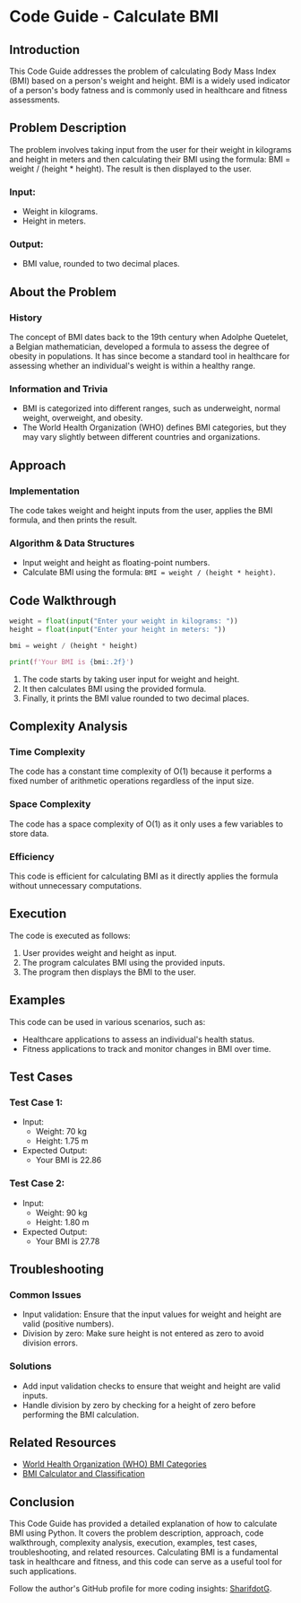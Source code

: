 # Code Guide - Calculate BMI

## Introduction
This Code Guide addresses the problem of calculating Body Mass Index (BMI) based on a person's weight and height. BMI is a widely used indicator of a person's body fatness and is commonly used in healthcare and fitness assessments.

## Problem Description
The problem involves taking input from the user for their weight in kilograms and height in meters and then calculating their BMI using the formula: BMI = weight / (height * height). The result is then displayed to the user.

### Input:
- Weight in kilograms.
- Height in meters.

### Output:
- BMI value, rounded to two decimal places.

## About the Problem

### History
The concept of BMI dates back to the 19th century when Adolphe Quetelet, a Belgian mathematician, developed a formula to assess the degree of obesity in populations. It has since become a standard tool in healthcare for assessing whether an individual's weight is within a healthy range.

### Information and Trivia
- BMI is categorized into different ranges, such as underweight, normal weight, overweight, and obesity.
- The World Health Organization (WHO) defines BMI categories, but they may vary slightly between different countries and organizations.

## Approach

### Implementation
The code takes weight and height inputs from the user, applies the BMI formula, and then prints the result.

### Algorithm & Data Structures
- Input weight and height as floating-point numbers.
- Calculate BMI using the formula: `BMI = weight / (height * height)`.

## Code Walkthrough

```python
weight = float(input("Enter your weight in kilograms: "))
height = float(input("Enter your height in meters: "))

bmi = weight / (height * height)

print(f'Your BMI is {bmi:.2f}')
```

1. The code starts by taking user input for weight and height.
2. It then calculates BMI using the provided formula.
3. Finally, it prints the BMI value rounded to two decimal places.

## Complexity Analysis

### Time Complexity
The code has a constant time complexity of O(1) because it performs a fixed number of arithmetic operations regardless of the input size.

### Space Complexity
The code has a space complexity of O(1) as it only uses a few variables to store data.

### Efficiency
This code is efficient for calculating BMI as it directly applies the formula without unnecessary computations.

## Execution

The code is executed as follows:
1. User provides weight and height as input.
2. The program calculates BMI using the provided inputs.
3. The program then displays the BMI to the user.

## Examples
This code can be used in various scenarios, such as:
- Healthcare applications to assess an individual's health status.
- Fitness applications to track and monitor changes in BMI over time.

## Test Cases

### Test Case 1:
- Input:
  - Weight: 70 kg
  - Height: 1.75 m
- Expected Output:
  - Your BMI is 22.86

### Test Case 2:
- Input:
  - Weight: 90 kg
  - Height: 1.80 m
- Expected Output:
  - Your BMI is 27.78

## Troubleshooting

### Common Issues
- Input validation: Ensure that the input values for weight and height are valid (positive numbers).
- Division by zero: Make sure height is not entered as zero to avoid division errors.

### Solutions
- Add input validation checks to ensure that weight and height are valid inputs.
- Handle division by zero by checking for a height of zero before performing the BMI calculation.

## Related Resources
- [World Health Organization (WHO) BMI Categories](https://www.who.int/data/gho/indicator-metadata-registry/imr-details/2048)
- [BMI Calculator and Classification](https://www.cdc.gov/healthyweight/assessing/bmi/index.html)

## Conclusion
This Code Guide has provided a detailed explanation of how to calculate BMI using Python. It covers the problem description, approach, code walkthrough, complexity analysis, execution, examples, test cases, troubleshooting, and related resources. Calculating BMI is a fundamental task in healthcare and fitness, and this code can serve as a useful tool for such applications.

Follow the author's GitHub profile for more coding insights: [SharifdotG](https://github.com/SharifdotG).